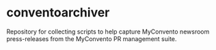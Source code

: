 # conventoarchiver
Repository for collecting scripts to help capture MyConvento newsroom press-releases from the MyConvento PR management suite.

